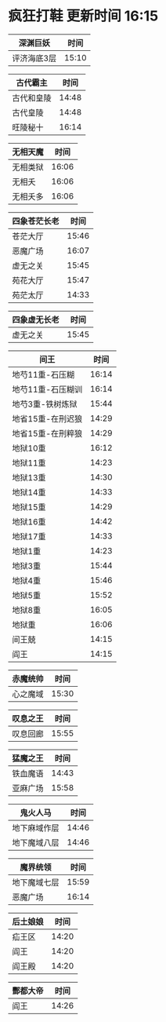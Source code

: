 # 疯狂打鞋 更新时间 16:15

| 深渊巨妖   | 时间    |
|--------|-------|
| 评济海底3层 | 15:10 |

| 古代霸主   | 时间    |
|--------|-------|
| 古代和皇陵 | 14:48 |
| 古代皇陵 | 14:48 |
| 旺陵秘十 | 16:14 |

| 无相天魔   | 时间    |
|--------|-------|
| 无相类狱 | 16:06 |
| 无相夭 | 16:06 |
| 无相夭多 | 16:06 |

| 四象苍茫长老   | 时间    |
|--------|-------|
| 苍茫大厅 | 15:46 |
| 恶魔广场 | 16:07 |
| 虚无之关 | 15:45 |
| 苑花大厅 | 15:47 |
| 苑茫太厅 | 14:33 |

| 四象虚无长老   | 时间    |
|--------|-------|
| 虚无之关 | 15:45 |

| 间王   | 时间    |
|--------|-------|
| 地芍11重-石压糊 | 16:14 |
| 地芍11重-石压糊训 | 16:14 |
| 地芍3重-铁树炼狱 | 15:44 |
| 地省15重-在刑迟狼 | 14:29 |
| 地省15重-在刑粹狼 | 14:29 |
| 地狱10重 | 16:12 |
| 地狱11重 | 14:23 |
| 地狱13重 | 14:30 |
| 地狱14重 | 14:33 |
| 地狱15重 | 14:29 |
| 地狱16重 | 14:42 |
| 地狱17重 | 14:33 |
| 地狱1重 | 14:23 |
| 地狱3重 | 15:44 |
| 地狱4重 | 15:46 |
| 地狱5重 | 15:52 |
| 地狱8重 | 16:05 |
| 地狱重 | 16:06 |
| 间王兢 | 14:15 |
| 阎王 | 14:15 |

| 赤魔统帅   | 时间    |
|--------|-------|
| 心之魔域 | 15:30 |

| 叹息之王   | 时间    |
|--------|-------|
| 叹息回廊 | 15:55 |

| 猛魔之王   | 时间    |
|--------|-------|
| 铁血魔语 | 14:43 |
| 亚麻广场 | 15:58 |

| 鬼火人马   | 时间    |
|--------|-------|
| 地下麻域作层 | 14:46 |
| 地下魔域八层 | 14:46 |

| 魔界统领   | 时间    |
|--------|-------|
| 地下魔域七层 | 15:59 |
| 恶魔广场 | 16:14 |

| 后土娘娘   | 时间    |
|--------|-------|
| 疝王区 | 14:20 |
| 阎王 | 14:20 |
| 阎王殿 | 14:20 |

| 酆都大帝   | 时间    |
|--------|-------|
| 阎王 | 14:26 |